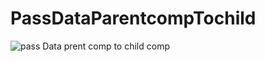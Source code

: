 # PassDataParentcompTochild

![pass Data prent comp to child comp](https://user-images.githubusercontent.com/79982684/113389323-b2b1fb80-9344-11eb-803c-337c3aaa1b11.png)

